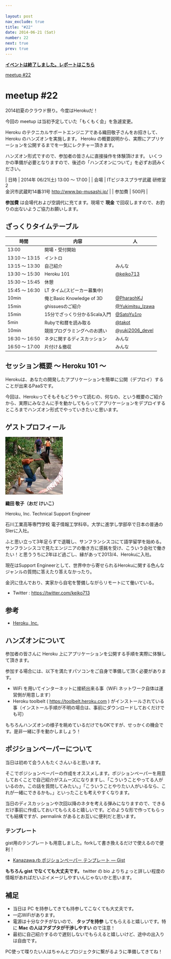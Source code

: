 ```yaml
---

layout: post
nav_exclude: true
title: "#22"
date: 2014-06-21 (Sat)
number: 22
next: true
prev: true
---
```


<p>
<a href="/22/report"><strong>イベントは終了しました。レポートはこちら</strong></a></p>

<div class="doorkeeper-widget">
<a class="doorkeeper-registration-widget" href="http://kzrb.doorkeeper.jp/events/10938">meetup
#22</a><script src="https://widgets.doorkeeper.jp/w/widget.js"></script>

</div>

meetup #22
===========

2014初夏のクラウド祭り。今度はHerokuだ！

今回の meetup は当初予定していた「もくもく会」を急遽変更。

Heroku
のテクニカルサポートエンジニアである織田敬子さんをお招きして、Heroku
のハンズオンを実施します。
Heroku
の概要説明から、実際にアプリケーションを公開するまでを一気にレクチャー頂きます。

ハンズオン形式ですので、参加者の皆さんに直接操作を体験頂けます。
いくつかの準備が必要となりますので、後述の「ハンズオンについて」を必ずお読みください。


| 日時   | 2014年 06/21(土) 13:00 〜 17:00 |
| 会場   | ITビジネスプラザ武蔵 研修室2<br>金沢市武蔵町14番31号 <a href="http://www.bp-musashi.jp/">http://www.bp-musashi.jp/</a> |
| 参加費 | 500円 |


**参加費** は会場代および空調代に充てます。現場で **現金**
で回収しますので、お釣りの出ないようご協力お願いします。

ざっくりタイムテーブル
----------------------

 |時間            |内容                           |人|
 |----------------|-------------------------------|----------------------------------------------------------|
 |13:00           |開場・受付開始                 ||
 |13:10 〜 13:15  |イントロ                       ||
 |13:15 〜 13:30  |自己紹介                       |みんな|
 |13:30 〜 15:30  |Heroku 101                     |[@keiko713](https://twitter.com/keiko713)|
 |15:30 〜 15:45  |休憩                           ||
 |15:45 〜 16:30  |LT タイム(スピーカー募集中)    ||
 |10min           |俺とBasic Knowledge of 3D      |[@PharaohKJ](https://twitter.com/PharaohKJ)|
 |15min           |ghissuesのご紹介               |[@Yukimitsu\_Izawa](https://twitter.com/Yukimitsu_Izawa)|
 |15min           |15分でざっくり分かるScala入門  |[@SatoYu1ro](https://twitter.com/SatoYu1ro)|
 |5min            |Rubyで和暦を読み取る           |[@takot](https://twitter.com/takot)|
 |10min           |競技プログラミングへのお誘い   |[@yuki2006\_devel](https://twitter.com/yuki2006_devel)|
 |16:30 〜 16:50  |ネタに関するディスカッション   |みんな|
 |16:50 〜 17:00  |片付け＆撤収                   |みんな|

セッション概要 〜 Heroku 101 〜
-------------------------------

Herokuは、あなたの開発したアプリケーションを簡単に公開（デプロイ）することが出来るPaaSです。

今回は、Herokuってそもそもどうやって読むの、何なの、という概要のご紹介から、実際にみなさんに手を動かしてもらってアプリケーションをデプロイするところまでハンズオン形式でやっていきたいと思います。

ゲストプロフィール
------------------

![keiko713.png](./keiko713.png)

**織田 敬子（おだ けいこ）**

Heroku, Inc. Technical Support Engineer

石川工業高等専門学校
電子情報工学科卒。大学に進学し学部卒で日本の普通のSIerに入社。

ふと思い立って3年足らずで退職し、サンフランシスコにて語学留学を始める。サンフランシスコで見たエンジニアの働き方に感銘を受け、こういう会社で働きたい！と思ううちに2年ほど過ごし、縁があって2013/4、Herokuに入社。

現在はSupport
Engineerとして、世界中から寄せられるHerokuに関する色んなジャンルの質問に答えたり答えなかったり。

金沢に住んでおり、実家から自宅を警備しながらリモートにて働いている。

-   Twitter : <https://twitter.com/keiko713>

参考
----

-   [Heroku, Inc.](https://www.heroku.com)

ハンズオンについて
------------------

参加者の皆さんに Heroku
上にアプリケーションを公開する手順を実際に体験して頂きます。

参加する場合には、以下を満たすパソコンをご自身で準備して頂く必要があります。

-   WiFi を用いてインターネットに接続出来る事（WiFi ネットワーク自体は運営側が用意します）
-   Heroku toolbelt ( <https://toolbelt.heroku.com> ) がインストールされている事（インストール手順が不明の場合は、事前にダウンロードしておくだけでも可）

もちろんハンズオンの様子を眺めているだけでもOKですが、せっかくの機会です。是非一緒に手を動かしましょう！

ポジションペーパーについて
--------------------------

当日は初めて会う人もたくさんいると思います。

そこでポジションペーパーの作成をオススメします。ポジションペーパーを用意しておくことで自己紹介がスムーズになりますし、「こういうことやってる人がいるのか。この話を質問してみたい。」「こういうことやりたい人がいるなら、これが一緒にできるかも。」といったことも考えやすくなります。

当日のディスカッションや次回以降のネタを考える弾みになりますので、できるだけ事前に作成しておいてもらえると嬉しいです。どのような形で作ってもらっても結構ですが、permalink
があるとお互いに便利だと思います。

### テンプレート

gist用のテンプレートも用意しました。forkして書き換えるだけで使えるので便利！

* [Kanazawa.rb ポジションペーパー テンプレート — Gist](https://gist.github.com/5a523ec3180002229a32)

**もちろん gist でなくても大丈夫です。** twitter の bio
よりちょっと詳しい程度の情報があればだいぶイメージしやすいんじゃないかと思います。

補足
----

* 当日は PC を持参してきても持参してこなくても大丈夫です。
* 一応WiFiがあります。
* 電源は十分なクチがないので、 **タップを持参** してもらえると嬉しいです。特に **Mac の人はアダプタが干渉しやすい** ので注意！
* 最初に自己紹介するので遅刻しないでもらえると嬉しいけど、途中の出入りは自由です。

PC使って喋りたい人はちゃんとプロジェクタに繋がるように準備してきてね！
